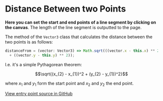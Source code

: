 # Distance Between two Points

**Here you can set the start and end points of a line segment by
clicking on the canvas**. The length of the line segment is
outputted to the page.

The method of the `Vector3` class that calculates the distance
between the two points is as follows:

```typescript
distanceFrom = (vector: Vector3) => Math.sqrt(((vector.x - this.x) ** 2)
  + ((vector.y - this.y) ** 2));
```

I.e. it's a simple Pythagorean theorem:

$$\sqrt{(x_{2} - x_{1})^2 + (y_{2} - y_{1})^2}$$

where $x_1$ and $y_1$ form the start point and $x_2$ and $y_2$ the end point.

[View entry point source in GitHub](https://github.com/mkkekkonen/TS-Math/blob/master/math/src/entryPoints/1_1_1_distancepoints.ts)

